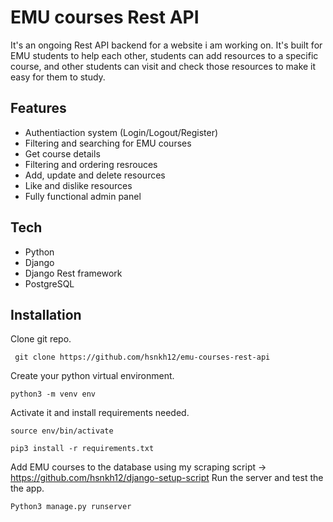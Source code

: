 # EMU courses Rest API
It's an ongoing Rest API backend for a website i am working on. 
It's built for EMU students to help each other, students can add resources to a specific course, and other students 
can visit and check those resources to make it easy for them to study.

## Features
- Authentiaction system (Login/Logout/Register)
- Filtering and searching for EMU courses
- Get course details 
- Filtering and ordering resrouces
- Add, update and delete resources
- Like and dislike resources 
- Fully functional admin panel

## Tech
- Python
- Django
- Django Rest framework
- PostgreSQL


## Installation

Clone git repo.
```
 git clone https://github.com/hsnkh12/emu-courses-rest-api
```
Create your python virtual environment.
```
python3 -m venv env
```
Activate it and install requirements needed.
```
source env/bin/activate
```
```
pip3 install -r requirements.txt
```
Add EMU courses to the database using my scraping script -> https://github.com/hsnkh12/django-setup-script
Run the server and test the the app.
```
Python3 manage.py runserver
```








